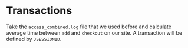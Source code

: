 # Transactions

Take the `access_combined.log` file that we used before
and calculate average time between `add` and `checkout` on our site.
A transaction will be defined by `JSESSIONID`.
